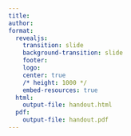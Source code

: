 ```yaml
---
title: 
author:
format:
  revealjs:
    transition: slide
    background-transition: slide
    footer: 
    logo: 
    center: true
    /* height: 1000 */
    embed-resources: true
  html:
    output-file: handout.html
  pdf:
    output-file: handout.pdf
---
```


